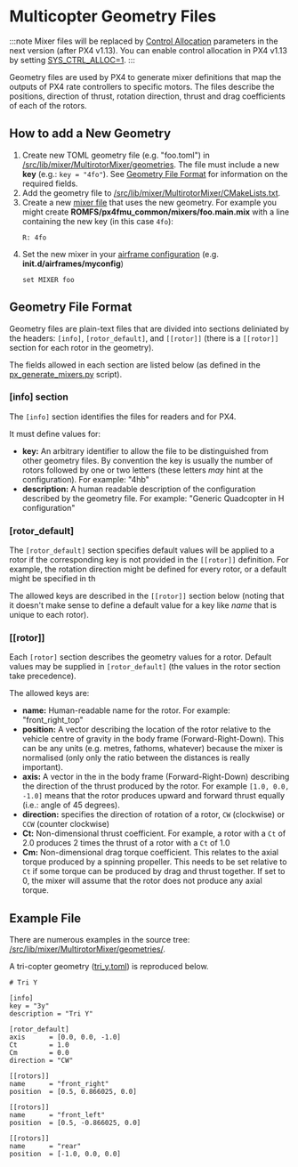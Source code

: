 # Multicopter Geometry Files

:::note
Mixer files will be replaced by [Control Allocation](../concept/control_allocation.md) parameters in the next version (after PX4 v1.13).
You can enable control allocation in PX4 v1.13 by setting [SYS_CTRL_ALLOC=1](../advanced_config/parameter_reference.md#SYS_CTRL_ALLOC).
:::

Geometry files are used by PX4 to generate mixer definitions that map the outputs of PX4 rate controllers to specific motors.
The files describe the positions, direction of thrust, rotation direction, thrust and drag coefficients of each of the rotors.

## How to add a New Geometry

1. Create new TOML geometry file (e.g. "foo.toml") in [/src/lib/mixer/MultirotorMixer/geometries](https://github.com/PX4/PX4-Autopilot/tree/main/src/lib/mixer/MultirotorMixer/geometries).
   The file must include a new **key** (e.g.: `key = "4fo"`).
   See [Geometry File Format](#geometry-file-format) for information on the required fields.
1. Add the geometry file to [/src/lib/mixer/MultirotorMixer/CMakeLists.txt](https://github.com/PX4/PX4-Autopilot/blob/main/src/lib/mixer/MultirotorMixer/CMakeLists.txt).
1. Create a new [mixer file](../concept/mixing.md) that uses the new geometry. For example you might create **ROMFS/px4fmu_common/mixers/foo.main.mix** with a line containing the new key (in this case `4fo`):
   ```
   R: 4fo
   ```
1. Set the new mixer in your [airframe configuration](../dev_airframes/adding_a_new_frame.md#add-new-airframe-to-qgroundcontrol) (e.g. **init.d/airframes/myconfig**)
   ```
   set MIXER foo
   ```

## Geometry File Format

Geometry files are plain-text files that are divided into sections deliniated by the headers: `[info]`, `[rotor_default]`, and `[[rotor]]` (there is a `[[rotor]]` section for each rotor in the geometry).

The fields allowed in each section are listed below (as defined in the [px_generate_mixers.py](https://github.com/PX4/PX4-Autopilot/blob/main/src/lib/mixer/MultirotorMixer/geometries/tools/px_generate_mixers.py) script).


### [info] section

The `[info]` section identifies the files for readers and for PX4.

It must define values for:
- **key:** An arbitrary identifier to allow the file to be distinguished from other geometry files.
  By convention the key is usually the number of rotors followed by one or two letters (these letters _may_ hint at the configuration).
  For example: "4hb"
- **description:** A human readable description of the configuration described by the geometry file.
  For example: "Generic Quadcopter in H configuration"



### [rotor_default]

The `[rotor_default]` section specifies default values will be applied to a rotor if the corresponding key is not provided in the `[[rotor]]` definition.
For example, the rotation direction might be defined for every rotor, or a default might be specified in th

The allowed keys are described in the `[[rotor]]` section below (noting that it doesn't make sense to define a default value for a key like *name* that is unique to each rotor).

### [[rotor]]

Each `[rotor]` section describes the geometry values for a rotor.
Default values may be supplied in `[rotor_default]` (the values in the rotor section take precedence).

The allowed keys are:
- **name:** Human-readable name for the rotor.
  For example: "front_right_top"
- **position:** A vector describing the location of the rotor relative to the vehicle centre of gravity in the body frame (Forward-Right-Down).
  This can be any units (e.g. metres, fathoms, whatever) because the mixer is normalised (only only the ratio between the distances is really important).
- **axis:** A vector in the in the body frame (Forward-Right-Down) describing the direction of the thrust produced by the rotor.
  For example `[1.0, 0.0, -1.0]` means that the rotor produces upward and forward thrust equally (i.e.: angle of 45 degrees).
- **direction:** specifies the direction of rotation of a rotor, `CW` (clockwise) or `CCW` (counter clockwise)
- **Ct:** Non-dimensional thrust coefficient.
  For example, a rotor with a `Ct` of 2.0 produces 2 times the thrust of a rotor with a `Ct` of 1.0
- **Cm:** Non-dimensional drag torque coefficient.
  This relates to the axial torque produced by a spinning propeller.
  This needs to be set relative to `Ct` if some torque can be produced by drag and thrust together.
  If set to 0, the mixer will assume that the rotor does not produce any axial torque.


## Example File

There are numerous examples in the source tree: [/src/lib/mixer/MultirotorMixer/geometries/](https://github.com/PX4/PX4-Autopilot/blob/main/src/lib/mixer/MultirotorMixer/geometries/).

A tri-copter geometry ([tri_y.toml](https://github.com/PX4/PX4-Autopilot/blob/main/src/lib/mixer/MultirotorMixer/geometries/tri_y.toml)) is reproduced below.

```
# Tri Y

[info]
key = "3y"
description = "Tri Y"

[rotor_default]
axis      = [0.0, 0.0, -1.0]
Ct        = 1.0
Cm        = 0.0
direction = "CW"

[[rotors]]
name      = "front_right"
position  = [0.5, 0.866025, 0.0]

[[rotors]]
name      = "front_left"
position  = [0.5, -0.866025, 0.0]

[[rotors]]
name      = "rear"
position  = [-1.0, 0.0, 0.0]
```

